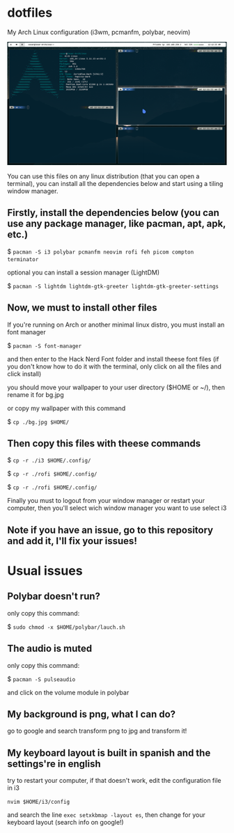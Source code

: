 # dotfiles
My Arch Linux configuration (i3wm, pcmanfm, polybar, neovim)

![i3](./i3.png "i3")

You can use this files on any linux distribution (that you can open a terminal), you can install all the dependencies below and start using a tiling window manager.

## Firstly, install the dependencies below (you can use any package manager, like pacman, apt, apk, etc.)

$ `pacman -S i3 polybar pcmanfm neovim rofi feh picom compton terminator`

optional you can install a session manager (LightDM)

$ `pacman -S lightdm lightdm-gtk-greeter lightdm-gtk-greeter-settings`

## Now, we must to install other files

If you're running on Arch or another minimal linux distro, you must install an font manager

$ `pacman -S font-manager`

and then enter to the Hack Nerd Font folder and install theese font files (if you don't know how to do it with the terminal, only click on all the files and click install)

you should move your wallpaper to your user directory ($HOME or ~/), then rename it for bg.jpg

or copy my wallpaper with this command

$ `cp ./bg.jpg $HOME/`

## Then copy this files with theese commands

$ `cp -r ./i3 $HOME/.config/`

$ `cp -r ./rofi $HOME/.config/`

$ `cp -r ./rofi $HOME/.config/`

Finally you must to logout from your window manager or restart your computer, then you'll select wich window manager you want to use select i3

## Note if you have an issue, go to this repository and add it, I'll fix your issues!

# Usual issues

## Polybar doesn't run?

only copy this command:

$ `sudo chmod -x $HOME/polybar/lauch.sh`

## The audio is muted

only copy this command:

$ `pacman -S pulseaudio`

and click on the volume module in polybar

## My background is png, what I can do?

go to google and search transform png to jpg and transform it!

## My keyboard layout is built in spanish and the settings're in english

try to restart your computer, if that doesn't work, edit the configuration file in i3

`nvim $HOME/i3/config`

and search the line `exec setxkbmap -layout es`, then change for your keyboard layout (search info on google!)